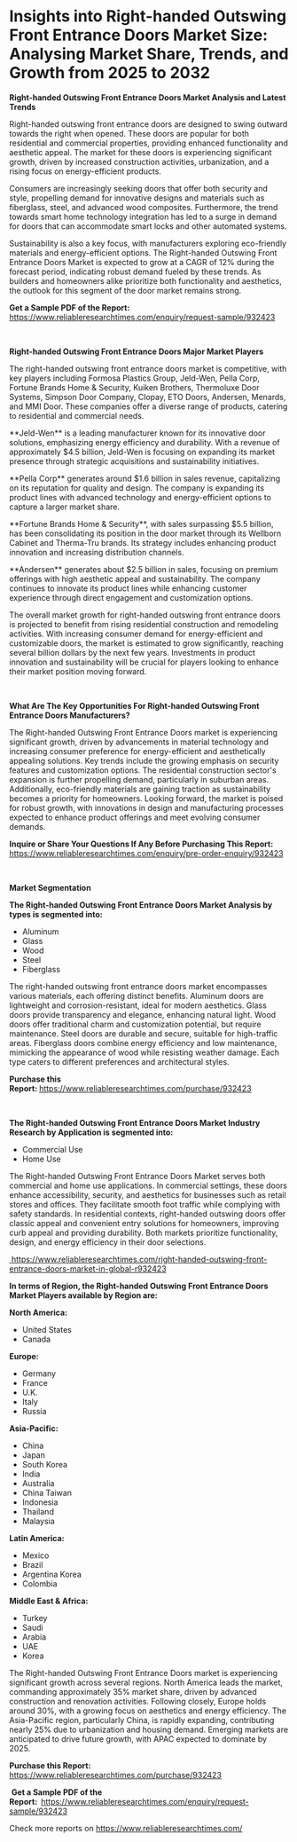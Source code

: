<p><h1>Insights into Right-handed Outswing Front Entrance Doors Market Size: Analysing Market Share, Trends, and Growth from 2025 to 2032</h1></p><p><strong>Right-handed Outswing Front Entrance Doors Market Analysis and Latest Trends</strong></p>
<p><p>Right-handed outswing front entrance doors are designed to swing outward towards the right when opened. These doors are popular for both residential and commercial properties, providing enhanced functionality and aesthetic appeal. The market for these doors is experiencing significant growth, driven by increased construction activities, urbanization, and a rising focus on energy-efficient products. </p><p>Consumers are increasingly seeking doors that offer both security and style, propelling demand for innovative designs and materials such as fiberglass, steel, and advanced wood composites. Furthermore, the trend towards smart home technology integration has led to a surge in demand for doors that can accommodate smart locks and other automated systems. </p><p>Sustainability is also a key focus, with manufacturers exploring eco-friendly materials and energy-efficient options. The Right-handed Outswing Front Entrance Doors Market is expected to grow at a CAGR of 12% during the forecast period, indicating robust demand fueled by these trends. As builders and homeowners alike prioritize both functionality and aesthetics, the outlook for this segment of the door market remains strong.</p></p>
<p><strong>Get a Sample PDF of the Report:&nbsp;</strong> <a href="https://www.reliableresearchtimes.com/enquiry/request-sample/932423?utm_campaign=3291&utm_medium=2&utm_source=Github&utm_content=ia&utm_term=21032025&utm_id=right-handed-outswing-front-entrance-doors">https://www.reliableresearchtimes.com/enquiry/request-sample/932423</a></p>
<p>&nbsp;</p>
<p><strong>Right-handed Outswing Front Entrance Doors Major Market Players</strong></p>
<p><p>The right-handed outswing front entrance doors market is competitive, with key players including Formosa Plastics Group, Jeld-Wen, Pella Corp, Fortune Brands Home & Security, Kuiken Brothers, Thermoluxe Door Systems, Simpson Door Company, Clopay, ETO Doors, Andersen, Menards, and MMI Door. These companies offer a diverse range of products, catering to residential and commercial needs.</p><p>**Jeld-Wen** is a leading manufacturer known for its innovative door solutions, emphasizing energy efficiency and durability. With a revenue of approximately $4.5 billion, Jeld-Wen is focusing on expanding its market presence through strategic acquisitions and sustainability initiatives.</p><p>**Pella Corp** generates around $1.6 billion in sales revenue, capitalizing on its reputation for quality and design. The company is expanding its product lines with advanced technology and energy-efficient options to capture a larger market share.</p><p>**Fortune Brands Home & Security**, with sales surpassing $5.5 billion, has been consolidating its position in the door market through its Wellborn Cabinet and Therma-Tru brands. Its strategy includes enhancing product innovation and increasing distribution channels.</p><p>**Andersen** generates about $2.5 billion in sales, focusing on premium offerings with high aesthetic appeal and sustainability. The company continues to innovate its product lines while enhancing customer experience through direct engagement and customization options.</p><p>The overall market growth for right-handed outswing front entrance doors is projected to benefit from rising residential construction and remodeling activities. With increasing consumer demand for energy-efficient and customizable doors, the market is estimated to grow significantly, reaching several billion dollars by the next few years. Investments in product innovation and sustainability will be crucial for players looking to enhance their market position moving forward.</p></p>
<p>&nbsp;</p>
<p><strong>What Are The Key Opportunities For Right-handed Outswing Front Entrance Doors Manufacturers?</strong></p>
<p><p>The Right-handed Outswing Front Entrance Doors market is experiencing significant growth, driven by advancements in material technology and increasing consumer preference for energy-efficient and aesthetically appealing solutions. Key trends include the growing emphasis on security features and customization options. The residential construction sector's expansion is further propelling demand, particularly in suburban areas. Additionally, eco-friendly materials are gaining traction as sustainability becomes a priority for homeowners. Looking forward, the market is poised for robust growth, with innovations in design and manufacturing processes expected to enhance product offerings and meet evolving consumer demands.</p></p>
<p><strong>Inquire or Share Your Questions If Any Before Purchasing This Report:</strong> <a href="https://www.reliableresearchtimes.com/enquiry/pre-order-enquiry/932423?utm_campaign=3291&utm_medium=2&utm_source=Github&utm_content=ia&utm_term=21032025&utm_id=right-handed-outswing-front-entrance-doors">https://www.reliableresearchtimes.com/enquiry/pre-order-enquiry/932423</a></p>
<p>&nbsp;</p>
<p><strong>Market Segmentation</strong></p>
<p><strong>The Right-handed Outswing Front Entrance Doors Market Analysis by types is segmented into:</strong></p>
<p><ul><li>Aluminum</li><li>Glass</li><li>Wood</li><li>Steel</li><li>Fiberglass</li></ul></p>
<p><p>The right-handed outswing front entrance doors market encompasses various materials, each offering distinct benefits. Aluminum doors are lightweight and corrosion-resistant, ideal for modern aesthetics. Glass doors provide transparency and elegance, enhancing natural light. Wood doors offer traditional charm and customization potential, but require maintenance. Steel doors are durable and secure, suitable for high-traffic areas. Fiberglass doors combine energy efficiency and low maintenance, mimicking the appearance of wood while resisting weather damage. Each type caters to different preferences and architectural styles.</p></p>
<p><strong>Purchase this Report:&nbsp;</strong><a href="https://www.reliableresearchtimes.com/purchase/932423?utm_campaign=3291&utm_medium=2&utm_source=Github&utm_content=ia&utm_term=21032025&utm_id=right-handed-outswing-front-entrance-doors">https://www.reliableresearchtimes.com/purchase/932423</a></p>
<p>&nbsp;</p>
<p><strong>The Right-handed Outswing Front Entrance Doors Market Industry Research by Application is segmented into:</strong></p>
<p><ul><li>Commercial Use</li><li>Home Use</li></ul></p>
<p><p>The Right-handed Outswing Front Entrance Doors Market serves both commercial and home use applications. In commercial settings, these doors enhance accessibility, security, and aesthetics for businesses such as retail stores and offices. They facilitate smooth foot traffic while complying with safety standards. In residential contexts, right-handed outswing doors offer classic appeal and convenient entry solutions for homeowners, improving curb appeal and providing durability. Both markets prioritize functionality, design, and energy efficiency in their door selections.</p></p>
<p><a href="https://www.reliableresearchtimes.com/right-handed-outswing-front-entrance-doors-market-in-global-r932423?utm_campaign=3291&utm_medium=2&utm_source=Github&utm_content=ia&utm_term=21032025&utm_id=right-handed-outswing-front-entrance-doors">&nbsp;https://www.reliableresearchtimes.com/right-handed-outswing-front-entrance-doors-market-in-global-r932423</a></p>
<p><strong>In terms of Region, the Right-handed Outswing Front Entrance Doors Market Players available by Region are:</strong></p>
<p>
    <p> <strong> North America: </strong>
        <ul>
            <li>United States</li>
            <li>Canada</li>
        </ul>
        </p> 
    <p> <strong> Europe: </strong>
        <ul>
            <li>Germany</li>
            <li>France</li>
            <li>U.K.</li>
            <li>Italy</li>
            <li>Russia</li>
        </ul>
        </p> 
    <p> <strong> Asia-Pacific: </strong>
        <ul>
            <li>China</li>
            <li>Japan</li>
            <li>South Korea</li>
            <li>India</li>
            <li>Australia</li>
            <li>China Taiwan</li>
            <li>Indonesia</li>
            <li>Thailand</li>
            <li>Malaysia</li>
        </ul>
        </p> 
    <p> <strong> Latin America: </strong>
        <ul>
            <li>Mexico</li>
            <li>Brazil</li>
            <li>Argentina Korea</li>
            <li>Colombia</li>
        </ul>
        </p> 
    <p> <strong> Middle East & Africa: </strong>
        <ul>
            <li>Turkey</li>
            <li>Saudi</li>
            <li>Arabia</li>
            <li>UAE</li>
            <li>Korea</li>
        </ul>
    </p>
    </p>
<p><p>The Right-handed Outswing Front Entrance Doors market is experiencing significant growth across several regions. North America leads the market, commanding approximately 35% market share, driven by advanced construction and renovation activities. Following closely, Europe holds around 30%, with a growing focus on aesthetics and energy efficiency. The Asia-Pacific region, particularly China, is rapidly expanding, contributing nearly 25% due to urbanization and housing demand. Emerging markets are anticipated to drive future growth, with APAC expected to dominate by 2025.</p></p>
<p><strong>Purchase this Report: </strong><a href="https://www.reliableresearchtimes.com/purchase/932423?utm_campaign=3291&utm_medium=2&utm_source=Github&utm_content=ia&utm_term=21032025&utm_id=right-handed-outswing-front-entrance-doors">https://www.reliableresearchtimes.com/purchase/932423</a></p>
<p>&nbsp;<strong>Get a Sample PDF of the Report:&nbsp;&nbsp;</strong><a href="https://www.reliableresearchtimes.com/enquiry/request-sample/932423?utm_campaign=3291&utm_medium=2&utm_source=Github&utm_content=ia&utm_term=21032025&utm_id=right-handed-outswing-front-entrance-doors">https://www.reliableresearchtimes.com/enquiry/request-sample/932423</a></p>
<p><strong></strong></p>
<p>Check more reports on <a href="https://www.reliableresearchtimes.com/?utm_campaign=3291&utm_medium=2&utm_source=Github&utm_content=ia&utm_term=21032025&utm_id=right-handed-outswing-front-entrance-doors">https://www.reliableresearchtimes.com/</a></p>
